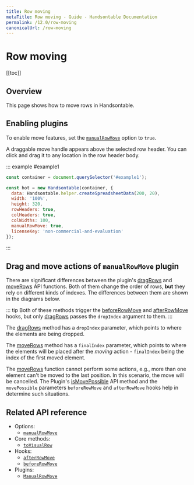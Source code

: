 ```yaml
---
title: Row moving
metaTitle: Row moving - Guide - Handsontable Documentation
permalink: /12.0/row-moving
canonicalUrl: /row-moving
---
```


# Row moving

[[toc]]

## Overview

This page shows how to move rows in Handsontable.

## Enabling plugins

To enable move features, set the [`manualRowMove`](@/api/options.md#manualrowmove) option to `true`.

A draggable move handle appears above the selected row header. You can click and drag it to any location in the row header body.

::: example #example1
```js
const container = document.querySelector('#example1');

const hot = new Handsontable(container, {
  data: Handsontable.helper.createSpreadsheetData(200, 20),
  width: '100%',
  height: 320,
  rowHeaders: true,
  colHeaders: true,
  colWidths: 100,
  manualRowMove: true,
  licenseKey: 'non-commercial-and-evaluation'
});
```
:::

## Drag and move actions of `manualRowMove` plugin

There are significant differences between the plugin's [dragRows](@/api/manualRowMove.md#dragrows) and [moveRows](@/api/manualRowMove.md#moverows) API functions. Both of them change the order of rows, **but** they rely on different kinds of indexes. The differences between them are shown in the diagrams below.


::: tip
Both of these methods trigger the [beforeRowMove](@/api/hooks.md#beforerowmove) and [afterRowMove](@/api/hooks.md#afterrowmove) hooks, but only [dragRows](@/api/manualRowMove.md#dragrows) passes the `dropIndex` argument to them.
:::

The [dragRows](@/api/manualRowMove.md#dragrows) method has a `dropIndex` parameter, which points to where the elements are being dropped.

<ImageVersioned src="/docs/12.0/img/drag_action.svg" alt="dragRows method" />


The [moveRows](@/api/manualRowMove.md#moverows) method has a `finalIndex` parameter, which points to where the elements will be placed after the _moving_ action - `finalIndex` being the index of the first moved element.

<ImageVersioned src="/docs/12.0/img/move_action.svg" alt="moveRows method" />

The [moveRows](@/api/manualRowMove.md#moverows) function cannot perform some actions, e.g., more than one element can't be moved to the last position. In this scenario, the move will be cancelled. The Plugin's [isMovePossible](@/api/manualRowMove.md#ismovepossible) API method and the `movePossible` parameters `beforeRowMove` and `afterRowMove` hooks help in determine such situations.

## Related API reference

- Options:
  - [`manualRowMove`](@/api/options.md#manualrowmove)
- Core methods:
  - [`toVisualRow`](@/api/core.md#tovisualrow)
- Hooks:
  - [`afterRowMove`](@/api/hooks.md#afterrowmove)
  - [`beforeRowMove`](@/api/hooks.md#beforerowmove)
- Plugins:
  - [`ManualRowMove`](@/api/manualRowMove.md)